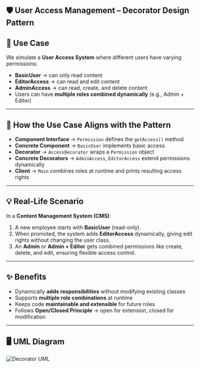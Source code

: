 ## 🛡️ User Access Management – Decorator Design Pattern  

## 🎯 Use Case  
We simulate a **User Access System** where different users have varying permissions:  
- **BasicUser** → can only read content  
- **EditorAccess** → can read and edit content  
- **AdminAccess** → can read, create, and delete content  
- Users can have **multiple roles combined dynamically** (e.g., Admin + Editor)  

---

## 🔗 How the Use Case Aligns with the Pattern  
- **Component Interface** → `Permission` defines the `getAccess()` method  
- **Concrete Component** → `BasicUser` implements basic access  
- **Decorator** → `AccessDecorator` wraps a `Permission` object  
- **Concrete Decorators** → `AdminAccess`, `EditorAccess` extend permissions dynamically  
- **Client** → `Main` combines roles at runtime and prints resulting access rights  

---

## 💡 Real-Life Scenario  
In a **Content Management System (CMS)**:  
1. A new employee starts with **BasicUser** (read-only).  
2. When promoted, the system adds **EditorAccess** dynamically, giving edit rights without changing the user class.  
3. An **Admin** or **Admin + Editor** gets combined permissions like create, delete, and edit, ensuring flexible access control.  

---

## ✨ Benefits  
- Dynamically **adds responsibilities** without modifying existing classes  
- Supports **multiple role combinations** at runtime  
- Keeps code **maintainable and extensible** for future roles  
- Follows **Open/Closed Principle** → open for extension, closed for modification  

---

## 🖥️ UML Diagram  
![Decorator UML](DecoratorUML.jpg)  
